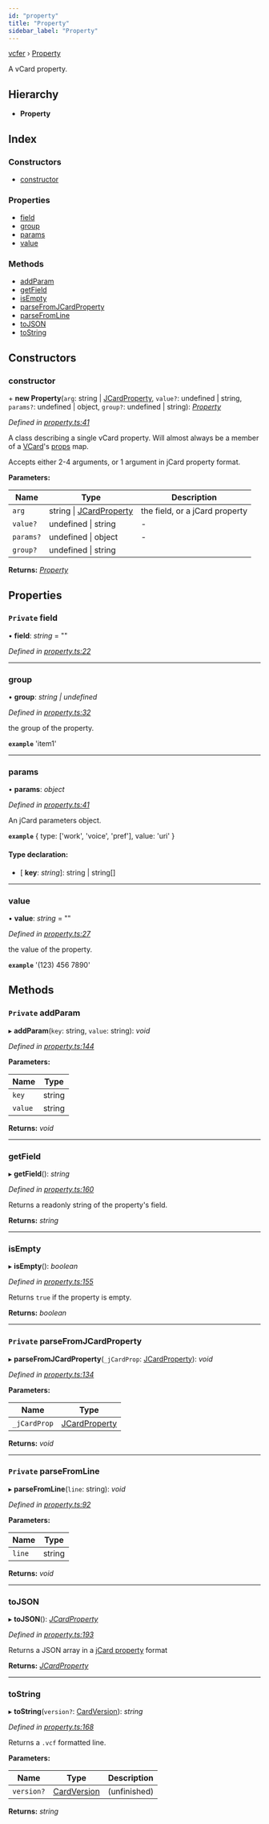```yaml
---
id: "property"
title: "Property"
sidebar_label: "Property"
---
```


[vcfer](../index.md) › [Property](property.md)

A vCard property.

## Hierarchy

* **Property**

## Index

### Constructors

* [constructor](property.md#constructor)

### Properties

* [field](property.md#private-field)
* [group](property.md#group)
* [params](property.md#params)
* [value](property.md#value)

### Methods

* [addParam](property.md#private-addparam)
* [getField](property.md#getfield)
* [isEmpty](property.md#isempty)
* [parseFromJCardProperty](property.md#private-parsefromjcardproperty)
* [parseFromLine](property.md#private-parsefromline)
* [toJSON](property.md#tojson)
* [toString](property.md#tostring)

## Constructors

###  constructor

\+ **new Property**(`arg`: string | [JCardProperty](../index.md#jcardproperty), `value?`: undefined | string, `params?`: undefined | object, `group?`: undefined | string): *[Property](property.md)*

*Defined in [property.ts:41](https://github.com/mcpar-land/vcfer/blob/5c26500/src/property.ts#L41)*

A class describing a single vCard property.
Will almost always be a member of a
[VCard](vcard.md)'s [props](vcard.md#props) map.

Accepts either 2-4 arguments, or 1 argument in jCard property format.

**Parameters:**

Name | Type | Description |
------ | ------ | ------ |
`arg` | string &#124; [JCardProperty](../index.md#jcardproperty) | the field, or a jCard property |
`value?` | undefined &#124; string | - |
`params?` | undefined &#124; object | - |
`group?` | undefined &#124; string |   |

**Returns:** *[Property](property.md)*

## Properties

### `Private` field

• **field**: *string* = ""

*Defined in [property.ts:22](https://github.com/mcpar-land/vcfer/blob/5c26500/src/property.ts#L22)*

___

###  group

• **group**: *string | undefined*

*Defined in [property.ts:32](https://github.com/mcpar-land/vcfer/blob/5c26500/src/property.ts#L32)*

the group of the property.

**`example`** 'item1'

___

###  params

• **params**: *object*

*Defined in [property.ts:41](https://github.com/mcpar-land/vcfer/blob/5c26500/src/property.ts#L41)*

An jCard parameters object.

**`example`** 
{
	type: ['work', 'voice', 'pref'],
	value: 'uri'
}

#### Type declaration:

* \[ **key**: *string*\]: string | string[]

___

###  value

• **value**: *string* = ""

*Defined in [property.ts:27](https://github.com/mcpar-land/vcfer/blob/5c26500/src/property.ts#L27)*

the value of the property.

**`example`** '(123) 456 7890'

## Methods

### `Private` addParam

▸ **addParam**(`key`: string, `value`: string): *void*

*Defined in [property.ts:144](https://github.com/mcpar-land/vcfer/blob/5c26500/src/property.ts#L144)*

**Parameters:**

Name | Type |
------ | ------ |
`key` | string |
`value` | string |

**Returns:** *void*

___

###  getField

▸ **getField**(): *string*

*Defined in [property.ts:160](https://github.com/mcpar-land/vcfer/blob/5c26500/src/property.ts#L160)*

Returns a readonly string of the property's field.

**Returns:** *string*

___

###  isEmpty

▸ **isEmpty**(): *boolean*

*Defined in [property.ts:155](https://github.com/mcpar-land/vcfer/blob/5c26500/src/property.ts#L155)*

Returns `true` if the property is empty.

**Returns:** *boolean*

___

### `Private` parseFromJCardProperty

▸ **parseFromJCardProperty**(`_jCardProp`: [JCardProperty](../index.md#jcardproperty)): *void*

*Defined in [property.ts:134](https://github.com/mcpar-land/vcfer/blob/5c26500/src/property.ts#L134)*

**Parameters:**

Name | Type |
------ | ------ |
`_jCardProp` | [JCardProperty](../index.md#jcardproperty) |

**Returns:** *void*

___

### `Private` parseFromLine

▸ **parseFromLine**(`line`: string): *void*

*Defined in [property.ts:92](https://github.com/mcpar-land/vcfer/blob/5c26500/src/property.ts#L92)*

**Parameters:**

Name | Type |
------ | ------ |
`line` | string |

**Returns:** *void*

___

###  toJSON

▸ **toJSON**(): *[JCardProperty](../index.md#jcardproperty)*

*Defined in [property.ts:193](https://github.com/mcpar-land/vcfer/blob/5c26500/src/property.ts#L193)*

Returns a JSON array in a [jCard property](../index.md#jcardproperty) format

**Returns:** *[JCardProperty](../index.md#jcardproperty)*

___

###  toString

▸ **toString**(`version?`: [CardVersion](../index.md#cardversion)): *string*

*Defined in [property.ts:168](https://github.com/mcpar-land/vcfer/blob/5c26500/src/property.ts#L168)*

Returns a `.vcf` formatted line.

**Parameters:**

Name | Type | Description |
------ | ------ | ------ |
`version?` | [CardVersion](../index.md#cardversion) | (unfinished)  |

**Returns:** *string*

